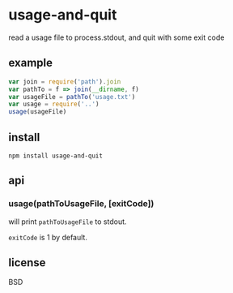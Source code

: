 # usage-and-quit

read a usage file to process.stdout, and quit with some exit code

## example

```javascript
var join = require('path').join
var pathTo = f => join(__dirname, f)
var usageFile = pathTo('usage.txt')
var usage = require('..')
usage(usageFile)
```

## install

```
npm install usage-and-quit
```

## api
### usage(pathToUsageFile, [exitCode])

will print `pathToUsageFile` to stdout.

`exitCode` is 1 by default.

## license

BSD
